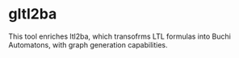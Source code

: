 # gltl2ba
This tool enriches ltl2ba, which transofrms LTL formulas into Buchi Automatons, with graph generation capabilities.
